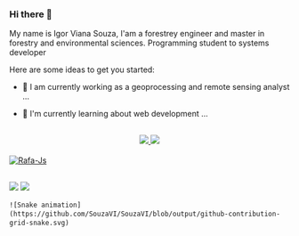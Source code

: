 ### Hi there 👋

My name is Igor Viana Souza, I'am a forestrey engineer and master in forestry and environmental sciences.
Programming student to systems developer

Here are some ideas to get you started:

- 🔭 I am currently working as a geoprocessing and remote sensing analyst ...
- 🌱 I'm currently learning about web development ...

  ##
  
<div align="center">
  <a href="https://github.com/SOUZAVI">
  <img height="180em" src="https://github-readme-stats.vercel.app/api?username=SOUZAVI&show_icons=true&theme=monokai&include_all_commits=true&count_private=true"/>
  <img height="180em" src="https://github-readme-stats.vercel.app/api/top-langs/?username=SOUZAVI&layout=compact&langs_count=7&theme=monokai "/>
</div>
  <div style="display: inline_block"><br>
  <img align="center" alt="Rafa-Js" height="30" width="40" src="https://cdn.jsdelivr.net/gh/devicons/devicon/icons/rstudio/rstudio-original.svg" />
 <div> 
   
   ##
   
 <div> 
  <a href="https://www.linkedin.com/in/igor-viana-souza" target="_blank"><img src="https://img.shields.io/badge/-LinkedIn-%230077B5?style=for-the-badge&logo=linkedin&logoColor=white" target="_blank"></a> 
    <a href="mailto:igor.souzavigor@gmail.com" target="_blank"><img src="https://img.shields.io/badge/Gmail-D14836?style=for-the-badge&logo=gmail&logoColor=white" target="_blank"></a> 

    ![Snake animation](https://github.com/SouzaVI/SouzaVI/blob/output/github-contribution-grid-snake.svg)
</div>
